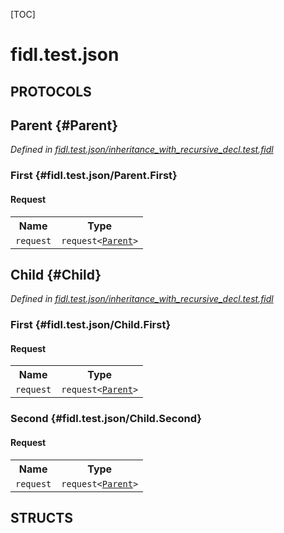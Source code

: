 [TOC]

# fidl.test.json


## **PROTOCOLS**

## Parent {#Parent}
*Defined in [fidl.test.json/inheritance_with_recursive_decl.test.fidl](https://fuchsia.googlesource.com/fuchsia/+/master/inheritance_with_recursive_decl.test.fidl#3)*


### First {#fidl.test.json/Parent.First}


#### Request
<table>
    <tr><th>Name</th><th>Type</th></tr>
    <tr>
            <td><code>request</code></td>
            <td>
                <code>request&lt;<a class='link' href='#Parent'>Parent</a>&gt;</code>
            </td>
        </tr></table>



## Child {#Child}
*Defined in [fidl.test.json/inheritance_with_recursive_decl.test.fidl](https://fuchsia.googlesource.com/fuchsia/+/master/inheritance_with_recursive_decl.test.fidl#7)*


### First {#fidl.test.json/Child.First}


#### Request
<table>
    <tr><th>Name</th><th>Type</th></tr>
    <tr>
            <td><code>request</code></td>
            <td>
                <code>request&lt;<a class='link' href='#Parent'>Parent</a>&gt;</code>
            </td>
        </tr></table>



### Second {#fidl.test.json/Child.Second}


#### Request
<table>
    <tr><th>Name</th><th>Type</th></tr>
    <tr>
            <td><code>request</code></td>
            <td>
                <code>request&lt;<a class='link' href='#Parent'>Parent</a>&gt;</code>
            </td>
        </tr></table>





## **STRUCTS**













